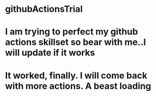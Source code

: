 # githubActionsTrial
# I am trying to perfect my github actions skillset so bear with me..I will update if it works

# It worked, finally. I will come back with more actions. A beast loading
